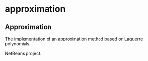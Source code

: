 # approximation
## Approximation

The implementation of an approximation method based on Laguerre polynomials.

NetBeans project.

